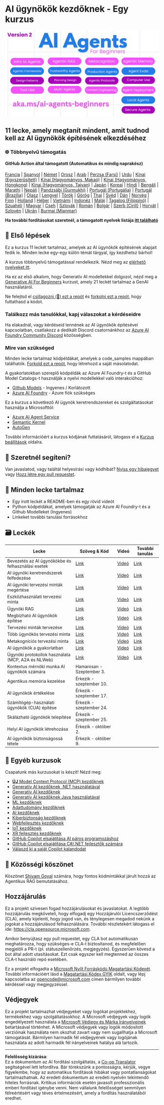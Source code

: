 <!--
CO_OP_TRANSLATOR_METADATA:
{
  "original_hash": "4177db6b3602dfa8c609d78df1f0f21b",
  "translation_date": "2025-08-29T20:00:59+00:00",
  "source_file": "README.md",
  "language_code": "hu"
}
-->
# AI ügynökök kezdőknek - Egy kurzus

![Generative AI For Beginners](../../translated_images/repo-thumbnailv2.06f4a48036fde647f6ba4eb19f5651babe59bb30e972748afb349e47725d7601.hu.png)

## 11 lecke, amely megtanít mindent, amit tudnod kell az AI ügynökök építésének elkezdéséhez

### 🌐 Többnyelvű támogatás

#### GitHub Action által támogatott (Automatikus és mindig naprakész)

[Francia](../fr/README.md) | [Spanyol](../es/README.md) | [Német](../de/README.md) | [Orosz](../ru/README.md) | [Arab](../ar/README.md) | [Perzsa (Farsi)](../fa/README.md) | [Urdu](../ur/README.md) | [Kínai (Egyszerűsített)](../zh/README.md) | [Kínai (Hagyományos, Makaó)](../mo/README.md) | [Kínai (Hagyományos, Hongkong)](../hk/README.md) | [Kínai (Hagyományos, Tajvan)](../tw/README.md) | [Japán](../ja/README.md) | [Koreai](../ko/README.md) | [Hindi](../hi/README.md) | [Bengáli](../bn/README.md) | [Marathi](../mr/README.md) | [Nepáli](../ne/README.md) | [Pandzsábi (Gurmukhi)](../pa/README.md) | [Portugál (Portugália)](../pt/README.md) | [Portugál (Brazília)](../br/README.md) | [Olasz](../it/README.md) | [Lengyel](../pl/README.md) | [Török](../tr/README.md) | [Görög](../el/README.md) | [Thai](../th/README.md) | [Svéd](../sv/README.md) | [Dán](../da/README.md) | [Norvég](../no/README.md) | [Finn](../fi/README.md) | [Holland](../nl/README.md) | [Héber](../he/README.md) | [Vietnámi](../vi/README.md) | [Indonéz](../id/README.md) | [Maláj](../ms/README.md) | [Tagalog (Filippínó)](../tl/README.md) | [Szuahéli](../sw/README.md) | [Magyar](./README.md) | [Cseh](../cs/README.md) | [Szlovák](../sk/README.md) | [Román](../ro/README.md) | [Bolgár](../bg/README.md) | [Szerb (Cirill)](../sr/README.md) | [Horvát](../hr/README.md) | [Szlovén](../sl/README.md) | [Ukrán](../uk/README.md) | [Burmai (Mianmar)](../my/README.md)

**Ha további fordításokat szeretnél, a támogatott nyelvek listája [itt található](https://github.com/Azure/co-op-translator/blob/main/getting_started/supported-languages.md)**

## 🌱 Első lépések

Ez a kurzus 11 leckét tartalmaz, amelyek az AI ügynökök építésének alapjait fedik le. Minden lecke egy-egy külön témát tárgyal, így kezdhetsz bárhol!

A kurzus többnyelvű támogatással rendelkezik. Nézd meg az [elérhető nyelveket itt](../..). 

Ha ez az első alkalom, hogy Generatív AI modellekkel dolgozol, nézd meg a [Generative AI For Beginners](https://aka.ms/genai-beginners) kurzust, amely 21 leckét tartalmaz a GenAI használatáról.

Ne felejtsd el [csillagozni (🌟) ezt a repót](https://docs.github.com/en/get-started/exploring-projects-on-github/saving-repositories-with-stars?WT.mc_id=academic-105485-koreyst) és [forkolni ezt a repót](https://github.com/microsoft/ai-agents-for-beginners/fork), hogy futtathasd a kódot.

### Találkozz más tanulókkal, kapj válaszokat a kérdéseidre

Ha elakadnál, vagy kérdéseid lennének az AI ügynökök építésével kapcsolatban, csatlakozz a dedikált Discord csatornánkhoz az [Azure AI Foundry Community Discord](https://aka.ms/ai-agents/discord) közösségben.

### Mire van szükséged

Minden lecke tartalmaz kódpéldákat, amelyek a code_samples mappában találhatók. [Forkold ezt a repót](https://github.com/microsoft/ai-agents-for-beginners/fork), hogy létrehozd a saját másolatodat.  

A gyakorlatokban szereplő kódpéldák az Azure AI Foundry-t és a GitHub Model Catalogs-t használják a nyelvi modellekkel való interakcióhoz:

- [Github Models](https://aka.ms/ai-agents-beginners/github-models) - Ingyenes / Korlátozott
- [Azure AI Foundry](https://aka.ms/ai-agents-beginners/ai-foundry) - Azure fiók szükséges

Ez a kurzus a következő AI ügynök keretrendszereket és szolgáltatásokat használja a Microsofttól:

- [Azure AI Agent Service](https://aka.ms/ai-agents-beginners/ai-agent-service)
- [Semantic Kernel](https://aka.ms/ai-agents-beginners/semantic-kernel)
- [AutoGen](https://aka.ms/ai-agents/autogen)

További információért a kurzus kódjának futtatásáról, látogass el a [Kurzus beállítások](./00-course-setup/README.md) oldalra.

## 🙏 Szeretnél segíteni?

Van javaslatod, vagy találtál helyesírási vagy kódhibát? [Nyiss egy hibajegyet](https://github.com/microsoft/ai-agents-for-beginners/issues?WT.mc_id=academic-105485-koreyst) vagy [Hozz létre egy pull requestet](https://github.com/microsoft/ai-agents-for-beginners/pulls?WT.mc_id=academic-105485-koreyst).

## 📂 Minden lecke tartalmaz

- Egy írott leckét a README-ben és egy rövid videót
- Python kódpéldákat, amelyek támogatják az Azure AI Foundry-t és a Github Modelleket (Ingyenes)
- Linkeket további tanulási forrásokhoz

## 🗃️ Leckék

| **Lecke**                                    | **Szöveg & Kód**                                  | **Videó**                                                  | **További tanulás**                                                                     |
|----------------------------------------------|---------------------------------------------------|------------------------------------------------------------|----------------------------------------------------------------------------------------|
| Bevezetés az AI ügynökökbe és felhasználási esetek | [Link](./01-intro-to-ai-agents/README.md)         | [Videó](https://youtu.be/3zgm60bXmQk?si=z8QygFvYQv-9WtO1)  | [Link](https://aka.ms/ai-agents-beginners/collection?WT.mc_id=academic-105485-koreyst) |
| AI ügynöki keretrendszerek felfedezése       | [Link](./02-explore-agentic-frameworks/README.md) | [Videó](https://youtu.be/ODwF-EZo_O8?si=Vawth4hzVaHv-u0H)  | [Link](https://aka.ms/ai-agents-beginners/collection?WT.mc_id=academic-105485-koreyst) |
| AI ügynöki tervezési minták megértése        | [Link](./03-agentic-design-patterns/README.md)    | [Videó](https://youtu.be/m9lM8qqoOEA?si=BIzHwzstTPL8o9GF)  | [Link](https://aka.ms/ai-agents-beginners/collection?WT.mc_id=academic-105485-koreyst) |
| Eszközhasználati tervezési minta             | [Link](./04-tool-use/README.md)                   | [Videó](https://youtu.be/vieRiPRx-gI?si=2z6O2Xu2cu_Jz46N)  | [Link](https://aka.ms/ai-agents-beginners/collection?WT.mc_id=academic-105485-koreyst) |
| Ügynöki RAG                                  | [Link](./05-agentic-rag/README.md)                | [Videó](https://youtu.be/WcjAARvdL7I?si=gKPWsQpKiIlDH9A3)  | [Link](https://aka.ms/ai-agents-beginners/collection?WT.mc_id=academic-105485-koreyst) |
| Megbízható AI ügynökök építése               | [Link](./06-building-trustworthy-agents/README.md)| [Videó](https://youtu.be/iZKkMEGBCUQ?si=jZjpiMnGFOE9L8OK ) | [Link](https://aka.ms/ai-agents-beginners/collection?WT.mc_id=academic-105485-koreyst) |
| Tervezési minták tervezése                   | [Link](./07-planning-design/README.md)            | [Videó](https://youtu.be/kPfJ2BrBCMY?si=6SC_iv_E5-mzucnC)  | [Link](https://aka.ms/ai-agents-beginners/collection?WT.mc_id=academic-105485-koreyst) |
| Több ügynökös tervezési minta                | [Link](./08-multi-agent/README.md)                | [Videó](https://youtu.be/V6HpE9hZEx0?si=rMgDhEu7wXo2uo6g)  | [Link](https://aka.ms/ai-agents-beginners/collection?WT.mc_id=academic-105485-koreyst) |
| Metakogníciós tervezési minta                | [Link](./09-metacognition/README.md)              | [Videó](https://youtu.be/His9R6gw6Ec?si=8gck6vvdSNCt6OcF)  | [Link](https://aka.ms/ai-agents-beginners/collection?WT.mc_id=academic-105485-koreyst) |
| AI ügynökök a gyakorlatban                   | [Link](./10-ai-agents-production/README.md)       | [Videó](https://youtu.be/l4TP6IyJxmQ?si=31dnhexRo6yLRJDl)  | [Link](https://aka.ms/ai-agents-beginners/collection?WT.mc_id=academic-105485-koreyst) |
| Ügynöki protokollok használata (MCP, A2A és NLWeb) | [Link](./11-agentic-protocols/README.md)          | [Videó](https://youtu.be/X-Dh9R3Opn8)                      | [Link](https://aka.ms/ai-agents-beginners/collection?WT.mc_id=academic-105485-koreyst) |
| Kontextus mérnöki munka AI ügynökök számára  | Hamarosan - Szeptember 3.                         |                                                            |                                                                                        |
| Agentikus memória kezelése                  | Érkezik - szeptember 10.                          |                                                            |                                                                                        |
| AI ügynökök értékelése                      | Érkezik - szeptember 17.                          |                                                            |                                                                                        |
| Számítógép-használati ügynökök (CUA) építése | Érkezik - szeptember 24.                          |                                                            |                                                                                        |
| Skálázható ügynökök telepítése              | Érkezik - szeptember 25.                          |                                                            |                                                                                        |
| Helyi AI ügynökök létrehozása               | Érkezik - október 2.                              |                                                            |                                                                                        |
| AI ügynökök biztonságossá tétele            | Érkezik - október 9.                              |                                                            |                                                                                        |

## 🎒 Egyéb kurzusok

Csapatunk más kurzusokat is készít! Nézd meg:

- [**ÚJ** Model Context Protocol (MCP) kezdőknek](https://github.com/microsoft/mcp-for-beginners?WT.mc_id=academic-105485-koreyst)
- [Generatív AI kezdőknek .NET használatával](https://github.com/microsoft/Generative-AI-for-beginners-dotnet?WT.mc_id=academic-105485-koreyst)
- [Generatív AI kezdőknek](https://github.com/microsoft/generative-ai-for-beginners?WT.mc_id=academic-105485-koreyst)
- [Generatív AI kezdőknek Java használatával](https://github.com/microsoft/generative-ai-for-beginners-java?WT.mc_id=academic-105485-koreyst)
- [ML kezdőknek](https://aka.ms/ml-beginners?WT.mc_id=academic-105485-koreyst)
- [Adattudomány kezdőknek](https://aka.ms/datascience-beginners?WT.mc_id=academic-105485-koreyst)
- [AI kezdőknek](https://aka.ms/ai-beginners?WT.mc_id=academic-105485-koreyst)
- [Kiberbiztonság kezdőknek](https://github.com/microsoft/Security-101??WT.mc_id=academic-96948-sayoung)
- [Webfejlesztés kezdőknek](https://aka.ms/webdev-beginners?WT.mc_id=academic-105485-koreyst)
- [IoT kezdőknek](https://aka.ms/iot-beginners?WT.mc_id=academic-105485-koreyst)
- [XR fejlesztés kezdőknek](https://github.com/microsoft/xr-development-for-beginners?WT.mc_id=academic-105485-koreyst)
- [GitHub Copilot elsajátítása AI páros programozáshoz](https://aka.ms/GitHubCopilotAI?WT.mc_id=academic-105485-koreyst)
- [GitHub Copilot elsajátítása C#/.NET fejlesztők számára](https://github.com/microsoft/mastering-github-copilot-for-dotnet-csharp-developers?WT.mc_id=academic-105485-koreyst)
- [Válaszd ki a saját Copilot kalandodat](https://github.com/microsoft/CopilotAdventures?WT.mc_id=academic-105485-koreyst)

## 🌟 Közösségi köszönet

Köszönet [Shivam Goyal](https://www.linkedin.com/in/shivam2003/) számára, hogy fontos kódmintákkal járult hozzá az Agentikus RAG bemutatásához. 

## Hozzájárulás

Ez a projekt szívesen fogad hozzájárulásokat és javaslatokat. A legtöbb hozzájárulás megköveteli, hogy elfogadj egy
Hozzájárulói Licencszerződést (CLA), amely kijelenti, hogy jogod van, és ténylegesen megadod nekünk
a jogokat a hozzájárulásod felhasználására. További részletekért látogass el ide:
<https://cla.opensource.microsoft.com>.

Amikor benyújtasz egy pull requestet, egy CLA bot automatikusan meghatározza, hogy szükséges-e
CLA-t biztosítanod, és megfelelően megjelöli a PR-t (pl. státuszellenőrzés, megjegyzés). Egyszerűen kövesd
a bot által adott utasításokat. Ezt csak egyszer kell megtenned az összes CLA-t használó repó esetében.

Ez a projekt elfogadta a [Microsoft Nyílt Forráskódú Magatartási Kódexét](https://opensource.microsoft.com/codeofconduct/).
További információért lásd a [Magatartási Kódex GYIK](https://opensource.microsoft.com/codeofconduct/faq/) oldalt, vagy
lépj kapcsolatba az [opencode@microsoft.com](mailto:opencode@microsoft.com) címen bármilyen további kérdéssel vagy megjegyzéssel.

## Védjegyek

Ez a projekt tartalmazhat védjegyeket vagy logókat projektekhez, termékekhez vagy szolgáltatásokhoz. A Microsoft
védjegyek vagy logók engedélyezett használata a [Microsoft Védjegy és Márka Irányelveinek](https://www.microsoft.com/legal/intellectualproperty/trademarks/usage/general) betartásával történhet.
A Microsoft védjegyek vagy logók módosított verzióinak használata nem okozhat zavart vagy nem sugallhatja a Microsoft támogatását.
Bármilyen harmadik fél védjegyének vagy logójának használata az adott harmadik fél irányelveinek hatálya alá tartozik.

---

**Felelősség kizárása**:  
Ez a dokumentum az AI fordítási szolgáltatás, a [Co-op Translator](https://github.com/Azure/co-op-translator) segítségével lett lefordítva. Bár törekszünk a pontosságra, kérjük, vegye figyelembe, hogy az automatikus fordítások hibákat vagy pontatlanságokat tartalmazhatnak. Az eredeti dokumentum az eredeti nyelvén tekintendő hiteles forrásnak. Kritikus információk esetén javasolt professzionális emberi fordítást igénybe venni. Nem vállalunk felelősséget semmilyen félreértésért vagy téves értelmezésért, amely a fordítás használatából eredhet.